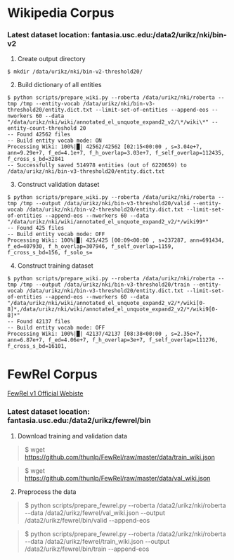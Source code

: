 # Wikipedia Corpus

### Latest dataset location: fantasia.usc.edu:/data2/urikz/nki/bin-v2

1. Create output directory
```console
$ mkdir /data/urikz/nki/bin-v2-threshold20/
```
2. Build dictionary of all entities
```console
$ python scripts/prepare_wiki.py --roberta /data/urikz/nki/roberta --tmp /tmp --entity-vocab /data/urikz/nki/bin-v3-threshold20/entity.dict.txt --limit-set-of-entities --append-eos --nworkers 60 --data "/data/urikz/nki/wiki/annotated_el_unquote_expand2_v2/\*/wiki\*" --entity-count-threshold 20
-- Found 42562 files
-- Build entity vocab mode: ON
Processing Wiki: 100%|█| 42562/42562 [02:15<00:00 , s=3.04e+7, ann=9.29e+7, f_ed=4.1e+7, f_h_overlap=3.03e+7, f_self_overlap=112435, f_cross_s_bd=32841
-- Successfully saved 514978 entities (out of 6220659) to /data/urikz/nki/bin-v3-threshold20/entity.dict.txt
```
3. Construct validation dataset
```console
$ python scripts/prepare_wiki.py --roberta /data/urikz/nki/roberta --tmp /tmp --output /data/urikz/nki/bin-v3-threshold20/valid --entity-vocab /data/urikz/nki/bin-v2-threshold20/entity.dict.txt --limit-set-of-entities --append-eos --nworkers 60 --data "/data/urikz/nki/wiki/annotated_el_unquote_expand2_v2/*/wiki99*"
-- Found 425 files
-- Build entity vocab mode: OFF
Processing Wiki: 100%|█| 425/425 [00:09<00:00 , s=237287, ann=691434, f_ed=407930, f_h_overlap=307946, f_self_overlap=1159, f_cross_s_bd=156, f_solo_s=
```
4. Construct training dataset
```console
$ python scripts/prepare_wiki.py --roberta /data/urikz/nki/roberta --tmp /tmp --output /data/urikz/nki/bin-v3-threshold20/train --entity-vocab /data/urikz/nki/bin-v3-threshold20/entity.dict.txt --limit-set-of-entities --append-eos --nworkers 60 --data "/data/urikz/nki/wiki/annotated_el_unquote_expand2_v2/*/wiki[0-8]*,/data/urikz/nki/wiki/annotated_el_unquote_expand2_v2/*/wiki9[0-8]*"
-- Found 42137 files
-- Build entity vocab mode: OFF
Processing Wiki: 100%|█| 42137/42137 [08:38<00:00 , s=2.35e+7, ann=6.87e+7, f_ed=4.06e+7, f_h_overlap=3e+7, f_self_overlap=111276, f_cross_s_bd=16101,
```

# FewRel Corpus

[FewRel v1 Official Webiste ](https://thunlp.github.io/1/fewrel1.html)

### Latest dataset location: fantasia.usc.edu:/data2/urikz/fewrel/bin

1. Download training and validation data
> $ wget https://github.com/thunlp/FewRel/raw/master/data/train_wiki.json

> $ wget https://github.com/thunlp/FewRel/raw/master/data/val_wiki.json

2. Preprocess the data

> $ python scripts/prepare_fewrel.py --roberta /data2/urikz/nki/roberta --data /data2/urikz/fewrel/val_wiki.json --output /data2/urikz/fewrel/bin/valid --append-eos

> $ python scripts/prepare_fewrel.py --roberta /data2/urikz/nki/roberta --data /data2/urikz/fewrel/train_wiki.json --output /data2/urikz/fewrel/bin/train --append-eos
